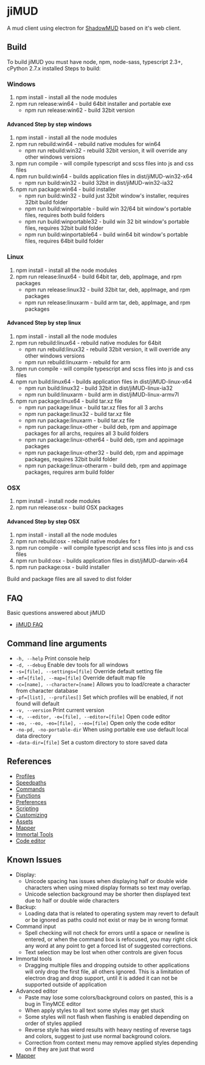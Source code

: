 # jiMUD

A mud client using electron for [ShadowMUD](http://www.shadowmud.com) based on it's web client.

## Build

  To build jiMUD you must have node, npm, node-sass, typescript 2.3+, cPython 2.7.x installed
  Steps to build:

### Windows

1. npm install - install all the node modules
1. npm run release:win64 - build 64bit installer and portable exe
    - npm run release:win62 - build 32bit version

#### Advanced Step by step windows

1. npm install - install all the node modules
1. npm run rebuild:win64 - rebuild native modules for win64
    - npm run rebuild:win32 - rebuild 32bit version, it will override any other windows versions
1. npm run compile - will compile typescript and scss files into js and css files
1. npm run build:win64 - builds application files in dist/jiMUD-win32-x64
    - npm run build:win32 - build 32bit in dist/jiMUD-win32-ia32
1. npm run package:win64 - build installer
    - npm run build:win32 - build just 32bit window's installer, requires 32bit build folder
    - npm run build:winportable - build win 32/64 bit window's portable files, requires both build folders
    - npm run build:winportable32 - build win 32 bit window's portable files, requires 32bit build folder
    - npm run build:winportable64 - build win64 bit window's portable files, requires 64bit build folder

### Linux

1. npm install - install all the node modules
1. npm run release:linux64 - build 64bit tar, deb, appImage, and rpm packages
    - npm run release:linux32 - build 32bit tar, deb, appImage, and rpm packages
    - npm run release:linuxarm - build arm tar, deb, appImage, and rpm packages

#### Advanced Step by step linux

1. npm install - install all the node modules
1. npm run rebuild:linux64 - rebuild native modules for 64bit
    - npm run rebuild:linux32 - rebuild 32bit version, it will override any other windows versions
    - npm run rebuild:linuxarm - rebuild for arm
1. npm run compile - will compile typescript and scss files into js and css files
1. npm run build:linux64 - builds application files in dist/jiMUD-linux-x64
    - npm run build:linux32 - build 32bit in dist/jiMUD-linux-ia32
    - npm run build:linuxarm - build arm in dist/jiMUD-linux-armv7l
1. npm run package:linux64 - build tar.xz file
    - npm run package:linux - build tar.xz files for all 3 archs
    - npm run package:linux32 - build tar.xz file
    - npm run package:linuxarm - build tar.xz file
    - npm run package:linux-other - build deb, rpm and appimage packages for all archs, requires all 3 build folders
    - npm run package:linux-other64 - build deb, rpm and appimage packages
    - npm run package:linux-other32 - build deb, rpm and appimage packages, requires 32bit build folder
    - npm run package:linux-otherarm - build deb, rpm and appimage packages, requires arm build folder

### OSX

1. npm install - install node modules
1. npm run release:osx - build OSX packages

#### Advanced Step by step OSX

1. npm install - install all the node modules
1. npm run rebuild:osx - rebuild native modules for t
1. npm run compile - will compile typescript and scss files into js and css files
1. npm run build:osx - builds application files in dist/jiMUD-darwin-x64
1. npm run package:osx - build installer

Build and package files are all saved to dist folder

## FAQ

Basic questions answered about jiMUD

- [jiMUD FAQ](docs/faq.md)

## Command line arguments

- `-h, --help`                                Print console help
- `-d, --debug`                               Enable dev tools for all windows
- `-s=[file], --settings=[file]`               Override default setting file
- `-mf=[file], --map=[file]`                  Override default map file
- `-c=[name], --character=[name]`             Allows you to load/create a character from character database
- `-pf=[list], --profiles[]`                  Set which profiles will be enabled, if not found will default
- `-v, --version`                             Print current version
- `-e, --editor, -e=[file], --editor=[file]`  Open code editor
- `-eo, --eo, -eo=[file], --eo=[file]`        Open only the code editor
- `-no-pd, -no-portable-dir`                  When using portable exe use default local data directory
- `-data-dir=[file]`                          Set a custom directory to store saved data

## References

- [Profiles](docs/profiles.md)
- [Speedpaths](docs/speedpaths.md)
- [Commands](docs/commands.md)
- [Functions](docs/functions.md)
- [Preferences](docs/preferences.md)
- [Scripting](docs/scripting.md)
- [Customizing](docs/customizing.md)
- [Assets](docs/assets.md)
- [Mapper](docs/mapper.md)
- [Immortal Tools](docs/immortal.md)
- [Code editor](docs/codeeditor.md)

## Known Issues

- Display:
  - Unicode spacing has issues when displaying half or double wide characters when using mixed display formats so text may overlap.
  - Unicode selection background may be shorter then displayed text due to half or double wide characters
- Backup:
  - Loading data that is related to operating system may revert to default or be ignored as paths could not exist or may be in wrong format
- Command input
  - Spell checking will not check for errors until a space or newline is entered, or when the command box is refocused, you may right click any word at any point to get a forced list of suggested corrections.
  - Text selection may be lost when other controls are given focus
- Immortal tools
  - Dragging multiple files and dropping outside to other applications will only drop the first file, all others ignored. This is a limitation of electron drag and drop support, until it is added it can not be supported outside of application
- Advanced editor
  - Paste may lose some colors/background colors on pasted, this is a bug in TinyMCE editor
  - When apply styles to all text some styles may get stuck
  - Some styles will not flash when flashing is enabled depending on order of styles applied
  - Reverse style has wierd results with heavy nesting of reverse tags and colors, suggest to just use normal background colors.
  - Correction from context menu may remove applied styles depending on if they are just that word
- [Mapper](docs/mapper.md#know-issues)